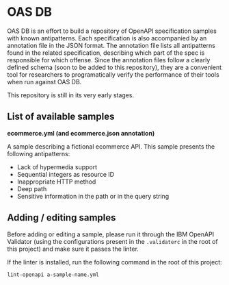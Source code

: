# OAS DB

OAS DB is an effort to build a repository of OpenAPI specification samples with
known antipatterns. Each specification is also accompanied by an annotation file
in the JSON format. The annotation file lists all antipatterns found in the related
specification, describing which part of the spec is responsible for which offense.
Since the annotation files follow a clearly defined schema (soon to be added to this
repository), they are a convenient tool for researchers to programatically verify the performance of
their tools when run against OAS DB.

This repository is still in its very early stages.

## List of available samples

**ecommerce.yml (and ecommerce.json annotation)**

A sample describing a fictional ecommerce API. This sample presents the following
antipatterns:
  - Lack of hypermedia support
  - Sequential integers as resource ID
  - Inappropriate HTTP method
  - Deep path
  - Sensitive information in the path or in the query string

## Adding / editing samples

Before adding or editing a sample, please run it through the IBM OpenAPI Validator
(using the configurations present in the `.validaterc` in the root of this project)
and make sure it passes the linter.

If the linter is installed, run the following command in the root of this project:

```
lint-openapi a-sample-name.yml
```
